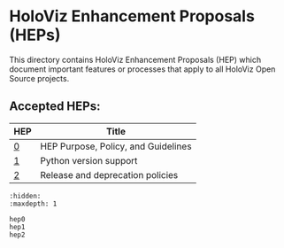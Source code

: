 # HoloViz Enhancement Proposals (HEPs)

This directory contains HoloViz Enhancement Proposals (HEP) which document
important features or processes that apply to all HoloViz Open Source projects.

## Accepted HEPs:

| HEP | Title |
| --- | ------- |
| [0](hep0.md) | HEP Purpose, Policy, and Guidelines  |
| [1](hep1.md) | Python version support |
| [2](hep2.md) | Release and deprecation policies |


```{toctree}
:hidden:
:maxdepth: 1

hep0
hep1
hep2